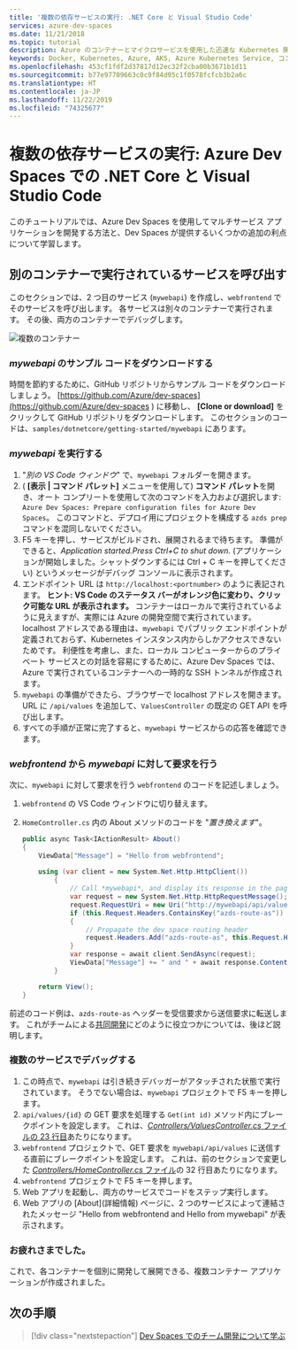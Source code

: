 ```yaml
---
title: '複数の依存サービスの実行: .NET Core と Visual Studio Code'
services: azure-dev-spaces
ms.date: 11/21/2018
ms.topic: tutorial
description: Azure のコンテナーとマイクロサービスを使用した迅速な Kubernetes 開発
keywords: Docker, Kubernetes, Azure, AKS, Azure Kubernetes Service, コンテナー, Helm, サービス メッシュ, サービス メッシュのルーティング, kubectl, k8s
ms.openlocfilehash: 453cf1fdf2d37817d12ec32f2cba00b3671b1d11
ms.sourcegitcommit: b77e97709663c0c9f84d95c1f0578fcfcb3b2a6c
ms.translationtype: HT
ms.contentlocale: ja-JP
ms.lasthandoff: 11/22/2019
ms.locfileid: "74325677"
---
```

# <a name="running-multiple-dependent-services-net-core-and-visual-studio-code-with-azure-dev-spaces"></a>複数の依存サービスの実行: Azure Dev Spaces での .NET Core と Visual Studio Code

このチュートリアルでは、Azure Dev Spaces を使用してマルチサービス アプリケーションを開発する方法と、Dev Spaces が提供するいくつかの追加の利点について学習します。

## <a name="call-a-service-running-in-a-separate-container"></a>別のコンテナーで実行されているサービスを呼び出す

このセクションでは、2 つ目のサービス (`mywebapi`) を作成し、`webfrontend` でそのサービスを呼び出します。 各サービスは別々のコンテナーで実行されます。 その後、両方のコンテナーでデバッグします。

![複数のコンテナー](media/common/multi-container.png)

### <a name="download-sample-code-for-mywebapi"></a>*mywebapi* のサンプル コードをダウンロードする
時間を節約するために、GitHub リポジトリからサンプル コードをダウンロードしましょう。 [https://github.com/Azure/dev-spaces](https://github.com/Azure/dev-spaces ) に移動し、 **[Clone or download]** をクリックして GitHub リポジトリをダウンロードします。 このセクションのコードは、`samples/dotnetcore/getting-started/mywebapi` にあります。

### <a name="run-mywebapi"></a>*mywebapi* を実行する
1. "*別の VS Code ウィンドウ*" で、`mywebapi` フォルダーを開きます。
1. ( **[表示 | コマンド パレット]** メニューを使用して) **コマンド パレット**を開き、オート コンプリートを使用して次のコマンドを入力および選択します: `Azure Dev Spaces: Prepare configuration files for Azure Dev Spaces`。 このコマンドと、デプロイ用にプロジェクトを構成する `azds prep` コマンドを混同しないでください。
1. F5 キーを押し、サービスがビルドされ、展開されるまで待ちます。 準備ができると、*Application started.Press Ctrl+C to shut down.* (アプリケーションが開始しました。シャットダウンするには Ctrl + C キーを押してください) というメッセージがデバッグ コンソールに表示されます。
1. エンドポイント URL は `http://localhost:<portnumber>` のように表記されます。 **ヒント: VS Code のステータス バーがオレンジ色に変わり、クリック可能な URL が表示されます。** コンテナーはローカルで実行されているように見えますが、実際には Azure の開発空間で実行されています。 localhost アドレスである理由は、`mywebapi` でパブリック エンドポイントが定義されておらず、Kubernetes インスタンス内からしかアクセスできないためです。 利便性を考慮し、また、ローカル コンピューターからのプライベート サービスとの対話を容易にするために、Azure Dev Spaces では、Azure で実行されているコンテナーへの一時的な SSH トンネルが作成されます。
1. `mywebapi` の準備ができたら、ブラウザーで localhost アドレスを開きます。 URL に `/api/values` を追加して、`ValuesController` の既定の GET API を呼び出します。
1. すべての手順が正常に完了すると、`mywebapi` サービスからの応答を確認できます。

### <a name="make-a-request-from-webfrontend-to-mywebapi"></a>*webfrontend* から *mywebapi* に対して要求を行う
次に、`mywebapi` に対して要求を行う `webfrontend` のコードを記述しましょう。
1. `webfrontend` の VS Code ウィンドウに切り替えます。
1. `HomeController.cs` 内の About メソッドのコードを "*置き換えます*"。

    ```csharp
    public async Task<IActionResult> About()
    {
        ViewData["Message"] = "Hello from webfrontend";
        
        using (var client = new System.Net.Http.HttpClient())
            {
                // Call *mywebapi*, and display its response in the page
                var request = new System.Net.Http.HttpRequestMessage();
                request.RequestUri = new Uri("http://mywebapi/api/values/1");
                if (this.Request.Headers.ContainsKey("azds-route-as"))
                {
                    // Propagate the dev space routing header
                    request.Headers.Add("azds-route-as", this.Request.Headers["azds-route-as"] as IEnumerable<string>);
                }
                var response = await client.SendAsync(request);
                ViewData["Message"] += " and " + await response.Content.ReadAsStringAsync();
            }

        return View();
    }
    ```

前述のコード例は、`azds-route-as` ヘッダーを受信要求から送信要求に転送します。 これがチームによる[共同開発](team-development-netcore.md)にどのように役立つかについては、後ほど説明します。

### <a name="debug-across-multiple-services"></a>複数のサービスでデバッグする
1. この時点で、`mywebapi` は引き続きデバッガーがアタッチされた状態で実行されています。 そうでない場合は、`mywebapi` プロジェクトで F5 キーを押します。
1. `api/values/{id}` の GET 要求を処理する `Get(int id)` メソッド内にブレークポイントを設定します。 これは、[*Controllers/ValuesController.cs* ファイルの 23 行目](https://github.com/Azure/dev-spaces/blob/master/samples/dotnetcore/getting-started/mywebapi/Controllers/ValuesController.cs#L23)あたりになります。
1. `webfrontend` プロジェクトで、GET 要求を `mywebapi/api/values` に送信する直前にブレークポイントを設定します。 これは、前のセクションで変更した [*Controllers/HomeController.cs* ファイル](https://github.com/Azure/dev-spaces/blob/master/samples/dotnetcore/getting-started/webfrontend/Controllers/HomeController.cs)の 32 行目あたりになります。
1. `webfrontend` プロジェクトで F5 キーを押します。
1. Web アプリを起動し、両方のサービスでコードをステップ実行します。
1. Web アプリの [About]\(詳細情報\) ページに、2 つのサービスによって連結されたメッセージ "Hello from webfrontend and Hello from mywebapi" が表示されます。

### <a name="well-done"></a>お疲れさまでした。
これで、各コンテナーを個別に開発して展開できる、複数コンテナー アプリケーションが作成されました。


## <a name="next-steps"></a>次の手順

> [!div class="nextstepaction"]
> [Dev Spaces でのチーム開発について学ぶ](team-development-netcore.md)
